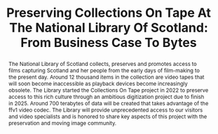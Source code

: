 ---
abstract: The National Library of Scotland collects, preserves and promotes access
  to films capturing Scotland and her people from the early days of film-making to
  the present day. Around 12 thousand items in the collection are video tapes that
  will soon become inaccessible as playback devices become increasingly obsolete.
  The Library started the Collections On Tape project in 2022 to preserve access to
  this rich culture through an ambitious digitization project due to finish in 2025.
  Around 700 terabytes of data will be created that takes advantage of the ffv1 video
  codec.  The Library will provide unprecedented access to our visitors and video
  specialists and is honored to share key aspects of this project with the preservation
  and moving image community.
creators:
- Alistair Bell
- Lee Hibberd
- Alan Russell
date: null
document_url: https://osf.io/download/jmzyn/
grand_parent: iPRES
institutions:
- National Library Of Scotland
keywords:
- digital preservation
- av
- business case
landing_page_url: https://osf.io/bmv8w/
language: eng
layout: publication
license: CC-BY 4.0 International
notes_url: null
parent: iPRES 2022
publication_type: poster
size: null
slides_url: https://osf.io/download/y7wjs/
source_name: iPRES:osf:bmv8w
stream_url: https://osf.io/download/s74ja/
title: 'Preserving Collections On Tape At The National Library Of Scotland: From Business
  Case To Bytes'
year: 2022
---